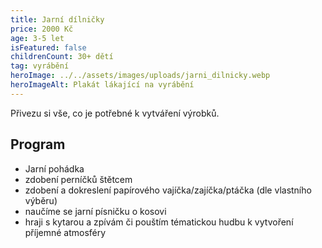 ```yaml
---
title: Jarní dílničky
price: 2000 Kč
age: 3-5 let
isFeatured: false
childrenCount: 30+ dětí
tag: vyrábění
heroImage: ../../assets/images/uploads/jarni_dilnicky.webp
heroImageAlt: Plakát lákající na vyrábění
---
```


Přivezu si vše, co je potřebné k vytváření výrobků.

## Program

- Jarní pohádka
- zdobení perníčků štětcem
- zdobení a dokreslení papírového vajíčka/zajíčka/ptáčka (dle vlastního výběru)
- naučíme se jarní písničku o kosovi
- hraji s kytarou a zpívám či pouštím tématickou hudbu k vytvoření příjemné atmosféry
